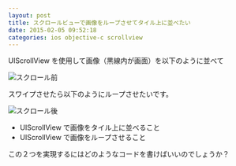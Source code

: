 ```yaml
---
layout: post
title: スクロールビューで画像をループさせてタイル上に並べたい
date: 2015-02-05 09:52:18
categories: ios objective-c scrollview
---
```

<!-- {% raw %} -->
<p>UIScrollView を使用して画像（黒線内が画面）を以下のように並べて</p>

<p><img src="https://i.imgur.com/GMpcDkP.png" alt="スクロール前"></p>

<p>スワイプさせたら以下のようにループさせたいです。</p>

<p><img src="https://i.imgur.com/o9pv1aV.png" alt="スクロール後"></p>

<ul>
<li>UIScrollView で画像をタイル上に並べること</li>
<li>UIScrollView で画像をループさせること</li>
</ul>

<p>この２つを実現するにはどのようなコードを書けばいいのでしょうか？</p>
<!-- {% endraw %} -->
